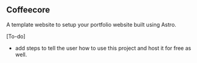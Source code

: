 ## Coffeecore

A template website to setup your portfolio website built using Astro.

[To-do]
- add steps to tell the user how to use this project and host it for free as well.
